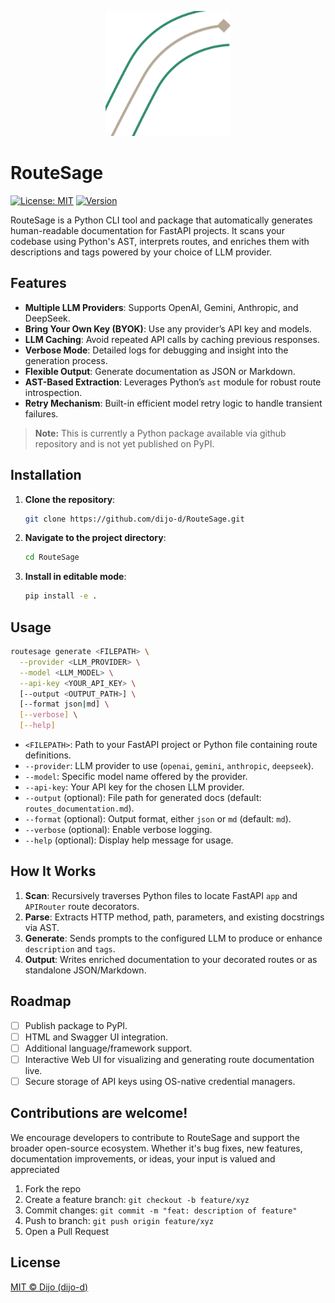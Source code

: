 
<p align="center">
  <img src="assets/routesage.svg" alt="RouteSage Logo" width="200"/>
</p>


# RouteSage

[![License: MIT](https://img.shields.io/badge/License-MIT-yellow.svg)](LICENSE)
[![Version](https://img.shields.io/badge/version-1.0.1.1-blue.svg)](https://github.com/dijo-d/RouteSage)

RouteSage is a Python CLI tool and package that automatically generates human-readable documentation for FastAPI projects. It scans your codebase using Python's AST, interprets routes, and enriches them with descriptions and tags powered by your choice of LLM provider.

## Features

* **Multiple LLM Providers**: Supports OpenAI, Gemini, Anthropic, and DeepSeek.
* **Bring Your Own Key (BYOK)**: Use any provider’s API key and models.
* **LLM Caching**: Avoid repeated API calls by caching previous responses.
* **Verbose Mode**: Detailed logs for debugging and insight into the generation process.
* **Flexible Output**: Generate documentation as JSON or Markdown.
* **AST-Based Extraction**: Leverages Python’s `ast` module for robust route introspection.
* **Retry Mechanism**: Built-in efficient model retry logic to handle transient failures.

> **Note:** This is currently a Python package available via github repository and is not yet published on PyPI.

## Installation

1. **Clone the repository**:

   ```bash
   git clone https://github.com/dijo-d/RouteSage.git
   ```
2. **Navigate to the project directory**:

   ```bash
   cd RouteSage
   ```
3. **Install in editable mode**:

   ```bash
   pip install -e .
   ```

## Usage

```bash
routesage generate <FILEPATH> \
  --provider <LLM_PROVIDER> \
  --model <LLM_MODEL> \
  --api-key <YOUR_API_KEY> \
  [--output <OUTPUT_PATH>] \
  [--format json|md] \
  [--verbose] \
  [--help]
```

* `<FILEPATH>`: Path to your FastAPI project or Python file containing route definitions.
* `--provider`: LLM provider to use (`openai`, `gemini`, `anthropic`, `deepseek`).
* `--model`: Specific model name offered by the provider.
* `--api-key`: Your API key for the chosen LLM provider.
* `--output` (optional): File path for generated docs (default: `routes_documentation.md`).
* `--format` (optional): Output format, either `json` or `md` (default: `md`).
* `--verbose` (optional): Enable verbose logging.
* `--help` (optional): Display help message for usage.

## How It Works

1. **Scan**: Recursively traverses Python files to locate FastAPI `app` and `APIRouter` route decorators.
2. **Parse**: Extracts HTTP method, path, parameters, and existing docstrings via AST.
3. **Generate**: Sends prompts to the configured LLM to produce or enhance `description` and `tags`.
4. **Output**: Writes enriched documentation to your decorated routes or as standalone JSON/Markdown.

## Roadmap

* [ ] Publish package to PyPI.
* [ ] HTML and Swagger UI integration.
* [ ] Additional language/framework support.
* [ ] Interactive Web UI for visualizing and generating route documentation live.
* [ ] Secure storage of API keys using OS-native credential managers.

## Contributions are welcome!

We encourage developers to contribute to RouteSage and support the broader open-source ecosystem. Whether it's bug fixes, new features, documentation improvements, or ideas, your input is valued and appreciated

1. Fork the repo
2. Create a feature branch: `git checkout -b feature/xyz`
3. Commit changes: `git commit -m "feat: description of feature"`
4. Push to branch: `git push origin feature/xyz`
5. Open a Pull Request

## License

[MIT © Dijo (dijo-d)](https://github.com/dijo-d/RouteSage/blob/main/LICENSE)



